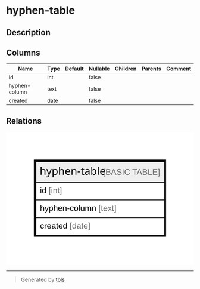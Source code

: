 # hyphen-table

## Description

## Columns

| Name | Type | Default | Nullable | Children | Parents | Comment |
| ---- | ---- | ------- | -------- | -------- | ------- | ------- |
| id | int |  | false |  |  |  |
| hyphen-column | text |  | false |  |  |  |
| created | date |  | false |  |  |  |

## Relations

![er](hyphen-table.svg)

---

> Generated by [tbls](https://github.com/k1LoW/tbls)
